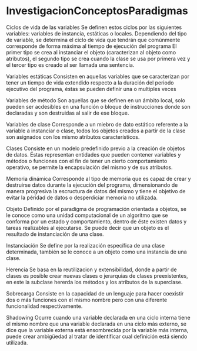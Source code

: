 # InvestigacionConceptosParadigmas

Ciclos de vida de las variables
	Se definen estos ciclos por las siguientes variables: variables de instancia, estáticas o locales. Dependiendo del tipo de variable, se determina el ciclo de vida que tendrán que comúnmente corresponde de forma máxima al tiempo de ejecución del programa El primer tipo se crea al instanciar el objeto (caracterizan al objeto como atributos), el segundo tipo se crea cuando la clase se usa por primera vez y el tercer tipo es creado al ser llamada una sentencia.

Variables estáticas
	Consisten en aquellas variables que se caracterizan por tener un tiempo de vida extendido respecto a la duración del periodo ejecutivo del programa, éstas se pueden definir una o multiples veces

Variables de método
	Son aquellas que se definen en un ámbito local, solo pueden ser acdesibles en una función o bloque de instrucciones donde son declaradas y son destruidas al salir de ese bloque.

Variables de clase
	Corresponde a un miebro de dato estático referente a la variable a instanciar o clase, todos los objetos creados a partir de la clase son asignados con los mismo atributos característicos.

Clases
	Consiste en un modelo predefinido previo a la creación de objetos de datos. Éstas representan entidades que pueden contener variables y métodos o funciones con el fin de tener un cierto comportamiento operativo, se permite la encapsulación del mismo y de sus atributos.

Memoria dinámica
	Corresponde al tipo de memoria que es capaz de crear y destruirse datos durante la ejecución del programa, dimensionando de manera progresiva la escructura de datos del mismo y tiene el objetivo de evitar la péridad de datos o desperdiciar memoria no utilizada.

Objeto
	Definido por el paradigma de programación orientada a objetos, se le conoce como una unidad computacional de un algoritmo que se conforma por un estado y comportamiento, dentro de éste existen datos y tareas realizables al ejecutarse. Se puede decir que un objeto es el resultado de instanciación de una clase.

Instanciación
	Se define por la realización específica de una clase determinada, también se le conoce a un objeto como una instancia de una clase.

Herencia
	Se basa en la reutilizacion y extensibilidad, donde a partir de clases es posible crear nuevas clases o jerarquías de clases preexistentes, en este la subclase hererda los métodos y los atributos de la superclase.

Sobrecarga
	Consiste en la capacidad de un lenguaje para hacer coexistir dos o más funciones con el mismo nombre pero con una diferente funcionalidad respectivamente.

Shadowing
	Ocurre cuando una variable declarada en una ciclo interna tiene el mismo nombre que una variable declarada en una ciclo más externo, se dice que la variable externa está ensombrecida por la variable más interna, puede crear ambigüedad al tratar de identificar cual definición está siendo utilizada.

